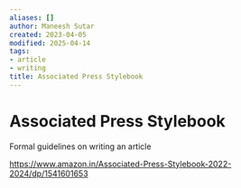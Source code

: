 ```yaml
---
aliases: []
author: Maneesh Sutar
created: 2023-04-05
modified: 2025-04-14
tags:
- article
- writing
title: Associated Press Stylebook
---
```


# Associated Press Stylebook

Formal guidelines on writing an article

<https://www.amazon.in/Associated-Press-Stylebook-2022-2024/dp/1541601653>
